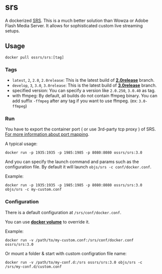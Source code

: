 srs
===
A dockerized [SRS](https://github.com/ossrs/srs).
This is a much better solution than Wowza or Adobe Flash Media Server.
It allows for sophisticated custom live streaming setups.

Usage
---
```
docker pull ossrs/srs:[tag]
```

### Tags

* `latest`, `2`, `2.0`, `2.0release`:
  This is the latest build of [**2.0release**](https://github.com/ossrs/srs/tree/2.0release) branch.
* `develop`, `3`, `3.0`, `3.0release`:
  This is the latest build of [**3.0release**](https://github.com/ossrs/srs/tree/3.0release) branch.
* specified version:
  You can specify a version like `2.0.250`, `3.0.40` as tag.
* with ffmpeg:
  By default, all builds do not contain ffmpeg binary. You can add suffix `-ffmpeg` after any tag if you want to use ffmpeg. (ex: `3.0-ffmpeg`)

### Run

You have to export the container port ( or use 3rd-party tcp proxy ) of SRS. [For more information about port mapping](https://docs.docker.com/network/links/#connect-using-network-port-mapping).

A typical usage:
```Shell
docker run -p 1935:1935 -p 1985:1985 -p 8080:8080 ossrs/srs:3.0
```

And you can specify the launch command and params such as the configuration file. By default it will launch `objs/srs -c conf/docker.conf`.

Example:
```Shell
docker run -p 1935:1935 -p 1985:1985 -p 8080:8080 ossrs/srs:3.0 objs/srs -c my-custom.conf
```

### Configuration

There is a default configuration at `/srs/conf/docker.conf`.

You can use [**docker volume**](https://docs.docker.com/storage/volumes/) to override it.

Example:
```Shell
docker run -v /path/to/my-custom.conf:/srs/conf/docker.conf ossrs/srs:3.0
```

Or mount a folder & start with custom configration file name:
```Shell
docker run -v /path/to/my-conf.d:/srs ossrs/srs:3.0 objs/srs -c /srs/my-conf.d/custom.conf
```
